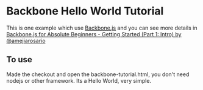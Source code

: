 # Backbone Hello World Tutorial

This is one example which use [Backbone.js](http://backbonejs.org/) and you can see more details in [Backbone.js for Absolute Beginners - Getting Started (Part 1: Intro) by @amejiarosario](http://adrianmejia.com/blog/2012/09/11/backbone-dot-js-for-absolute-beginners-getting-started/)

## To use

Made the checkout and open the backbone-tutorial.html, you don't need nodejs or other framework. Its a Hello World, very simple.